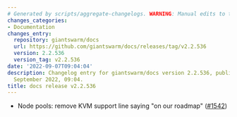 ```yaml
---
# Generated by scripts/aggregate-changelogs. WARNING: Manual edits to this files will be overwritten.
changes_categories:
- Documentation
changes_entry:
  repository: giantswarm/docs
  url: https://github.com/giantswarm/docs/releases/tag/v2.2.536
  version: 2.2.536
  version_tag: v2.2.536
date: '2022-09-07T09:04:04'
description: Changelog entry for giantswarm/docs version 2.2.536, published on 07
  September 2022, 09:04.
title: docs release v2.2.536
---
```


- Node pools: remove KVM support line saying "on our roadmap" ([#1542](https://github.com/giantswarm/docs/pull/1542))
